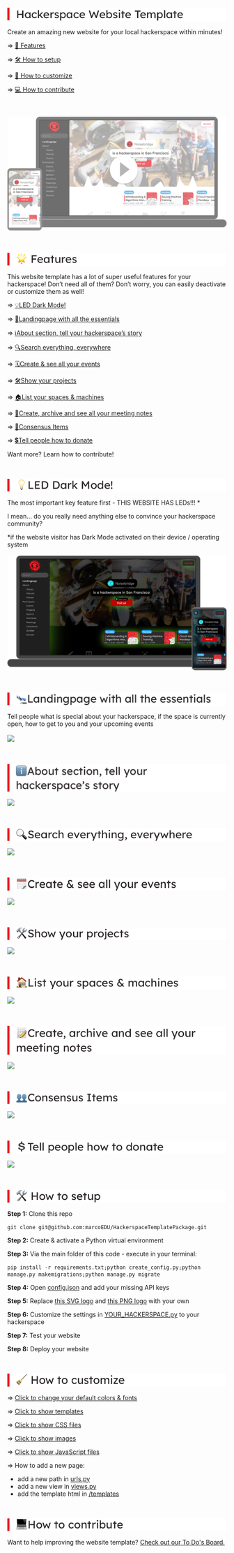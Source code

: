 
![Hackerspace Website Template](./readme_images/heading_template_name.png "Hackerspace Website Template")

Create an amazing new website for your local hackerspace within minutes!

=> [🌟 Features](#features)

=> [🛠 How to setup](#setup)

=> [🧹 How to customize](#customize)

=> [💻 How to contribute](#contribute)

<br/><br/>
[<img src="./readme_images/screenshot_1.png">](https://www.youtube.com/watch?v=lsepx_z1kbU)

<br/><br/>
<img alt="Features" src="./readme_images/heading_features.png" id="features" >

This website template has a lot of super useful features for your hackerspace! Don’t need all of them? Don’t worry, you can easily deactivate or customize them as well!

=> [💡LED Dark Mode!](#dark-mode)

=> [🛬Landingpage with all the essentials](#landingpage)

=> [ℹ️About section, tell your hackerspace’s story](#about)

=> [🔍Search everything, everywhere](#search)

=> [🗓Create & see all your events](#events)

=> [🛠Show your projects](#projects)

=> [🏠List your spaces & machines](#spaces)

=> [📝Create, archive and see all your meeting notes](#meeting-notes)

=> [👥Consensus Items](#consensus)

=> [💲Tell people how to donate](#donate)

Want more? Learn how to contribute!

<br/><br/>
<img alt="💡LED Dark Mode!" src="./readme_images/heading_led_darkmode.png" id="dark-mode" >

The most important key feature first - THIS WEBSITE HAS LEDs!!! *

I mean… do you really need anything else to convince your hackerspace community?

*if the website visitor has Dark Mode activated on their device / operating system
<br/><br/>
<img src="./readme_images/screenshot_led_dark_mode.png" >

<br/><br/>
<img alt="🛬Landingpage with all the essentials" src="./readme_images/heading_landingpage.png" id="landingpage" >

Tell people what is special about your hackerspace, if the space is currently open, how to get to you and your upcoming events 
<br/><br/>
<img src="https://media.giphy.com/media/PhZ4vnwqJSuidLycQH/source.gif" >

<br/><br/>
<img alt="ℹ️About section, tell your hackerspace’s story" src="./readme_images/heading_about.png" id="about" >

<img src="https://media.giphy.com/media/ejJlMZGeFhQ2kzBtuv/source.gif" >


<br/><br/>
<img alt="🔍Search everything, everywhere" src="./readme_images/heading_search.png" id="search" >

<img src="https://media.giphy.com/media/PhZXasQcgHTOLzSrZX/source.gif" >


<br/><br/>
<img alt="🗓Create & see all your events" src="./readme_images/heading_events.png" id="events" >

<img src="https://media.giphy.com/media/hU47h8DA0FY4k0L1DV/source.gif" >


<br/><br/>
<img alt="🛠Show your projects" src="./readme_images/heading_projects.png" id="projects" >

<img src="https://media.giphy.com/media/Urynrna0njBO8aOcHV/source.gif" >


<br/><br/>
<img alt="🏠List your spaces & machines" src="./readme_images/heading_spaces.png" id="spaces" >

<img src="https://media.giphy.com/media/KZ44vfSHmTEbqIuLun/source.gif" >


<br/><br/>
<img alt="📝Create, archive and see all your meeting notes" src="./readme_images/heading_meeting_notes.png" id="meeting-notes" >

<img src="https://media.giphy.com/media/gHEtvxEFLcoViOzgTU/source.gif" >


<br/><br/>
<img alt="👥Consensus Items" src="./readme_images/heading_consensus.png" id="consensus" >

<img src="https://media.giphy.com/media/QYjC6A5guL3dLnWovQ/source.gif" >


<br/><br/>
<img alt="💲Tell people how to donate" src="./readme_images/heading_donate.png" id="donate" >

<img src="https://media.giphy.com/media/kHqtT44bciusHqgwUf/source.gif" >


<br/><br/>
<img alt="🛠 How to setup" src="./readme_images/heading_setup.png" id="setup" >

**Step 1:** Clone this repo
```
git clone git@github.com:marcoEDU/HackerspaceTemplatePackage.git
```

**Step 2:** Create & activate a Python virtual environment

**Step 3:** Via the main folder of this code - execute in your terminal: 

```
pip install -r requirements.txt;python create_config.py;python manage.py makemigrations;python manage.py migrate
```

**Step 4:** Open [config.json](./config.json) and add your missing API keys

**Step 5:** Replace [this SVG logo](./hackerspace/Website/static/images/logo.svg) and [this PNG logo](./hackerspace/Website/static/images/logo.png) with your own

**Step 6:** Customize the settings in [YOUR_HACKERSPACE.py](./hackerspace/YOUR_HACKERSPACE.py) to your hackerspace

**Step 7:** Test your website

**Step 8:** Deploy your website

<br/><br/>
<img alt="🧹 How to customize" src="./readme_images/heading_customize.png" id="customize" >

=> [Click to change your default colors & fonts](./hackerspace/CUSTOMIZE/CSS.py)

=> [Click to show templates](./hackerspace/Website/templates/)

=> [Click to show CSS files](./hackerspace/Website/static/css/)

=> [Click to show images](./hackerspace/Website/static/images/)

=> [Click to show JavaScript files](./hackerspace/Website/static/js/)

=> How to add a new page:

-  add a new path in [urls.py](./hackerspace/urls.py)
- add a new view in [views.py](./hackerspace/Website/views.py)
- add the template html in [/templates](./hackerspace/Website/templates/)

<br/><br/>
<img alt="💻How to contribute" src="./readme_images/heading_contribute.png" id="contribute" >

Want to help improving the website template? [Check out our To Do's Board.](https://github.com/marcoEDU/HackerspaceTemplatePackage/projects/1)